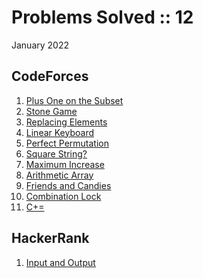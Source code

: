 # Problems Solved :: 12
January 2022

CodeForces
-----------------
1. [Plus One on the Subset](https://codeforces.com/problemset/problem/1624/A)
1. [Stone Game](https://codeforces.com/problemset/problem/1538/A)
1. [Replacing Elements](https://codeforces.com/problemset/problem/1473/A)
1. [Linear Keyboard](https://codeforces.com/problemset/problem/1607/A)
1. [Perfect Permutation](https://codeforces.com/problemset/problem/233/A)
1. [Square String?](https://codeforces.com/problemset/problem/1619/A)
1. [Maximum Increase](https://codeforces.com/problemset/problem/702/A)
1. [Arithmetic Array](https://codeforces.com/problemset/problem/1537/A)
1. [Friends and Candies](https://codeforces.com/problemset/problem/1538/B)
1. [Combination Lock](https://codeforces.com/problemset/problem/540/A)
1. [C+=](https://codeforces.com/problemset/problem/1368/A)

HackerRank
-----------------
1. [Input and Output](https://www.hackerrank.com/challenges/cpp-input-and-output/)